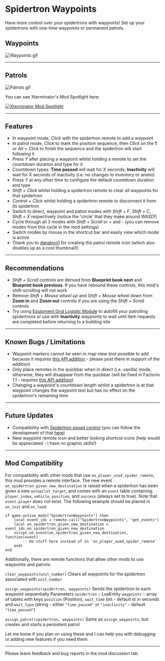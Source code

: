 Spidertron Waypoints
==================

Have more control over your spidertrons with waypoints! Set up your spidertrons with one-time waypoints or permanent patrols.

Waypoints
-----
![Waypoints gif](https://i.imgur.com/lSvtJP8.gif)

-----
Patrols
-----
![Patrols gif](https://i.imgur.com/leZ8QTK.gif)

You can see Xterminator's Mod Spotlight here:

[![Xterminator Mod Spotlight](https://img.youtube.com/vi/RggwfbKXqoQ/0.jpg)](https://www.youtube.com/watch?v=RggwfbKXqoQ)

-----
Features
-----

- In waypoint mode, *Click* with the spidertron remote to add a waypoint
- In patrol mode, *Click* to mark the position sequence, then *Click* on the **1** or *Alt + Click* to finish the sequence and the spidertron will start following it
- Press *Y* after placing a waypoint whilst holding a remote to set the countdown duration and type for it
- Countdown types: **Time passed** will wait for X seconds; **Inactivity** will wait for X seconds of inactivity (i.e. no changes to inventory or ammo)
- Press *Y* at any other time to configure the default countdown duration and type
- *Shift + Click* whilst holding a spidertron remote to clear all waypoints for that spidertron
- *Control + Click* whilst holding a spidertron remote to disconnect it from its spidertron
- Switch to direct, waypoint and patrol modes with *Shift + F*, *Shift + C*, *Shift + X* respectively (notice the 'circle' that they make around *WASD*!)
- Cycle through all 3 modes with *Shift + Scroll* or *+* and *-* (you can remove modes from this cycle in the mod settings)
- Switch modes by mouse in the shortcut bar and easily view which mode is active
- Thank you to [danatron1](https://www.reddit.com/r/factorio/comments/iitlvi/i_made_a_mod_that_allows_you_to_set_waypoints/g3dzt1h) for creating the patrol remote icon (which also doubles up as a cool thumbnail!)

-----
Recommendations
-----

- *Shift + Scroll* controls are derived from **Blueprint book next** and **Blueprint book previous**. If you have rebound these controls, this mod's shift-scrolling will not work
- Remove *Shift + Mouse wheel up* and *Shift + Mouse wheel down* from **Zoom in** and **Zoom out** controls if you are using the *Shift + Scroll* controls
- Try using [Equipment Grid Logistic Module](https://mods.factorio.com/mod/EquipmentGridLogisticModule) to autofill your patrolling spidertrons or use with **Inactivity** waypoints to wait until item requests are completed before returning to a building site

-----
Known Bugs / Limitations
-----

- Waypoint markers cannot be seen in map view (not possible to add because it requires [this API addition](https://forums.factorio.com/viewtopic.php?f=28&t=76539&p=510027) - please post there in support of the addition)
- Only place remotes in the quickbar when in direct (i.e. vanilla) mode, otherwise, they will disappear from the quickbar (will be fixed in Factorio 1.1 - requires [this API addition](https://forums.factorio.com/viewtopic.php?f=28&t=88867))
- Changing a waypoint's countdown length whilst a spidertron is at that waypoint changes the waypoint text but has no effect on the spidertron's remaining time

-----
Future Updates
-----

- Compatibility with [Spidertron squad control](https://mods.factorio.com/mod/Spider_Control) (you can follow the development of that [here](https://github.com/npc-strider/spidertron-squad-control/pull/2))
- New waypoint remote icon and better looking shortcut icons (help would be appreciated - I have no graphic skills!)

-----
Mod Compatibility
-----

For compatibility with other mods that use `on_player_used_spider_remote`, this mod provides a remote interface. The new event `on_spidertron_given_new_destination` is raised when a spidertron has been given a new `autopilot_target`, and comes with an `event` table containing `player_index`, `vehicle`, `position`, and `success` (always set to true). Note that `event.player` does not exist. The following example should be placed in `on_init` and `on_load`:

```
if game.active_mods["SpidertronWaypoints"] then
    local event_ids = remote.call("SpidertronWaypoints", "get_events")
    local on_spidertron_given_new_destination = event_ids.on_spidertron_given_new_destination
    script.on_event(on_spidertron_given_new_destination, function(event)
        -- Do stuff here instead of in `on_player_used_spider_remote`
    end)
end
```

Additionally, there are remote functions that allow other mods to use waypoints and patrols:

`clear_waypoints(unit_number)`
Clears all waypoints for the spidertron associated with `unit_number`

`assign_waypoints(spidertron, waypoints)`
Sends the spidertron to each waypoint sequentially
Parameters
`spidertron` :: LuaEntity
`waypoints` :: array of tables with keys `position` (Position), `wait_time` (int - default `0`) in seconds and `wait_type` (string - either `"time_passed"` or `"inactivity"` - default `"time_passed"`)

`assign_patrol(spidertron, waypoints)`
Same as `assign_waypoints`, but creates and starts a persistent patrol

Let me know if you plan on using these and I can help you with debugging or adding new features if you need them.

-----

Please leave feedback and bug reports in the mod discussion tab.